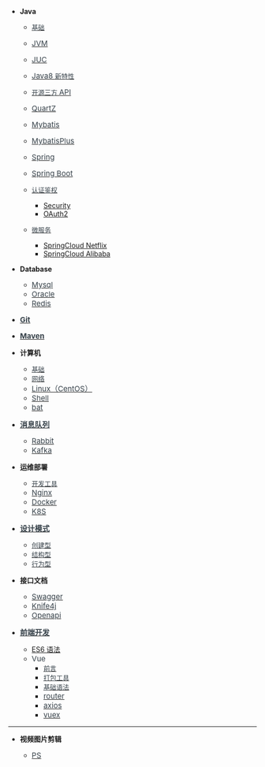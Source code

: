 - **Java**

  - [<span style="font-weight:normal; font-size:13px; color:#364149">基础</font>](Java/常用基础知识.md)
  - [<span style="font-weight:normal; font-size:15px; color:#364149">JVM</font>](Java/JVM.md)
  - [<span style="font-weight:normal; font-size:15px; color:#364149">JUC</font>](Java/JUC.md)
  - [<span style="font-weight:normal; font-size:15px; color:#364149">Java8 </font></span><span style="font-weight:normal; font-size:13px; color:#364149">新特性</font></span>](Java/Java8新特性.md)

  - [<span style="font-weight:normal; font-size:13px; color:#364149">开源三方 </font></span><span style="font-weight:normal; font-size:15px; color:#364149">API</font></span>](Java/开源三方API.md)
  - [<span style="font-weight:normal; font-size:15px; color:#364149">QuartZ</font>](Java/Quartz.md)

  - [<span style="font-weight:normal; font-size:15px; color:#364149">Mybatis</font>](Java/Mybatis.md)
  - [<span style="font-weight:normal; font-size:15px; color:#364149">MybatisPlus</font>](Java/MybatisPlus.md)

  - [<span style="font-weight:normal; font-size:15px; color:#364149">Spring</font>](Java/Spring.md)
  - [<span style="font-weight:normal; font-size:15px; color:#364149">Spring Boot</font>](Java/SpringBoot.md)

  - [<span style="font-weight:normal; font-size:13px; color:#364149">认证鉴权</span>](Java/认证鉴权/)

    - [Security](Java/认证鉴权/Security.md)
    - [OAuth2](Java/认证鉴权/OAuth2.md)

  - [<span style="font-weight:normal; font-size:13px; color:#364149">微服务</span>](Java/微服务/)

    - [SpringCloud Netflix](Java/微服务/SpringCloudNetflix.md)
    - [SpringCloud Alibaba](Java/微服务/SpringCloudAlibaba.md)

- **Database**

  - [<span style="font-weight:normal; font-size:15px; color:#364149">Mysql</font>](Database/Mysql.md)
  - [<span style="font-weight:normal; font-size:15px; color:#364149">Oracle</font>](Database/Oracle.md)
  - [<span style="font-weight:normal; font-size:15px; color:#364149">Redis</font>](Database/Redis.md)

- [<span style="font-weight:normal; font-size:15px; color:#364149">**Git**</font>](其他/Git.md)

- [<span style="font-weight:normal; font-size:15px; color:#364149">**Maven**</font>](其他/Maven.md)

- **计算机**

  - [<span style="font-weight:normal; font-size:13px; color:#364149">基础</span>](计算机基础/)
  - [<span style="font-weight:normal; font-size:13px; color:#364149">网络</span>](计算机基础/网络.md)
  - [<span style="font-weight:normal; font-size:15px; color:#364149">Linux（CentOS）</span>](计算机基础/Linux（CentOS）.md)
  - [<span style="font-weight:normal; font-size:15px; color:#364149">Shell</span>](计算机基础/shell.md)
  - [<span style="font-weight:normal; font-size:15px; color:#364149">bat</span>](计算机基础/bat.md)

- [<span style="font-weight:normal; font-size:15px; color:#364149">**消息队列**</span>](消息队列/)

  - [<span style="font-weight:normal; font-size:15px; color:#364149">Rabbit</font>](/消息队列/RabbitMQ.md)
  - [<span style="font-weight:normal; font-size:15px; color:#364149">Kafka</font>](消息队列/Kafka.md)

- **运维部署**

  - [<span style="font-weight:normal; font-size:13px; color:#364149">开发工具</font>](运维部署/tools.md/)
  - [<span style="font-weight:normal; font-size:15px; color:#364149">Nginx</font>](运维部署/Nginx.md)
  - [<span style="font-weight:normal; font-size:15px; color:#364149">Docker</font>](运维部署/Docker.md)
  - [<span style="font-weight:normal; font-size:15px; color:#364149">K8S</font>](运维部署/K8S/)

- [<span style="font-weight:normal; font-size:15px; color:#364149">**设计模式**</span>](设计模式/)

  - [<span style="font-weight:normal; font-size:13px; color:#364149">创建型</font>](设计模式/创建型.md)
  - [<span style="font-weight:normal; font-size:13px; color:#364149">结构型</font>](设计模式/结构型.md)
  - [<span style="font-weight:normal; font-size:13px; color:#364149">行为型</font>](设计模式/行为型.md)

- **接口文档**

  - [<span style="font-weight:normal; font-size:15px; color:#364149">Swagger</font>](Java/接口文档/swagger.md)
  - [<span style="font-weight:normal; font-size:15px; color:#364149">Knife4j</font>](Java/接口文档/knife4j.md)
  - [<span style="font-weight:normal; font-size:15px; color:#364149">Openapi</font>](Java/接口文档/OpenAPI.md)

- [<span style="font-weight:normal; font-size:15px; color:#364149">**前端开发**</span>](前端开发/)

  - [ES6 语法](前端开发/ES6语法.md)
  - <span style="font-weight:normal; font-size:15px; color:#364149">Vue</span>
    - [<span style="font-weight:normal; font-size:13px; color:#364149">前言</font>](前端开发/Vue/1-前言.md)
    - [<span style="font-weight:normal; font-size:13px; color:#364149">打包工具</font>](前端开发/Vue/2-打包工具.md)
    - [<span style="font-weight:normal; font-size:13px; color:#364149">基础语法</font>](前端开发/Vue/3-基础语法.md)
    - [<span style="font-weight:normal; font-size:15px; color:#364149">router</font>](前端开发/Vue/4-router.md)
    - [<span style="font-weight:normal; font-size:15px; color:#364149">axios</font>](前端开发/Vue/5-axios.md)
    - [<span style="font-weight:normal; font-size:15px; color:#364149">vuex</font>](前端开发/Vue/6-vuex.md)

---

- **视频图片剪辑**

  - [<span style="font-weight:normal; font-size:15px; color:#364149">PS</font>](视频图片剪辑/ps.md)
